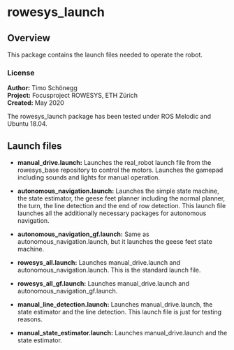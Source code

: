 # rowesys_launch

## Overview

This package contains the launch files needed to operate the robot.

### License

**Author:** Timo Schönegg <br />
**Project:** Focusproject ROWESYS, ETH Zürich <br />
**Created:** May 2020

The rowesys_launch package has been tested under ROS Melodic and Ubuntu 18.04.


## Launch files

* **manual_drive.launch:** Launches the real_robot launch file from the rowesys_base repository to control the motors. Launches the gamepad including sounds and lights for manual operation.

* **autonomous_navigation.launch:** Launches the simple state machine, the state estimator, the geese feet planner including the normal planner, the turn, the line detection and the end of row detection. This launch file launches all the additionally necessary packages for autonomous navigation.

* **autonomous_navigation_gf.launch:** Same as autonomous_navigation.launch, but it launches the geese feet state machine.

* **rowesys_all.launch:** Launches manual_drive.launch and autonomous_navigation.launch. This is the standard launch file.

* **rowesys_all_gf.launch:** Launches manual_drive.launch and autonomous_navigation_gf.launch.

* **manual_line_detection.launch:** Launches manual_drive.launch, the state estimator and the line detection. This launch file is just for testing reasons.

* **manual_state_estimator.launch:** Launches manual_drive.launch and the state estimator.